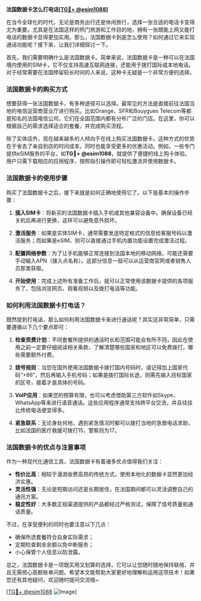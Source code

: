 **法国数据卡怎么打电话[[TG💪+ @esim1088](https://t.me/s/esim1088)]**

在当今全球化的时代，无论是商务出行还是休闲旅行，选择一张合适的电话卡变得尤为重要。尤其是在法国这样的热门旅游和工作目的地，拥有一张既能上网又能打电话的数据卡显得更加实用。那么，法国数据卡到底怎么使用？如何通过它来实现通话功能呢？接下来，让我们详细探讨一下。

首先，我们需要明确什么是法国数据卡。简单来说，法国数据卡是一种可以在法国境内使用的SIM卡，它不仅支持高速互联网连接，还能用于拨打国际或本地电话。对于经常需要在法国停留较长时间的人来说，这种卡无疑是一个非常方便的选择。

### 法国数据卡的购买方式

想要获得一张法国数据卡，有多种途径可以选择。最常见的方法是直接前往法国当地的电信运营商营业厅进行购买。比如Orange、SFR和Bouygues Telecom等都是知名的法国电信公司，它们在全国范围内都有分布广泛的门店。在这里，你可以根据自己的需求选择适合的套餐，并完成购买流程。

除了实体店外，现在越来越多的人倾向于在线上购买法国数据卡。这种方式的优势在于省去了亲自到店的时间成本，同时也能享受更多的优惠活动。例如，一些专门提供eSIM服务的平台，如**TG💪+ @esim1088**，就提供了便捷的线上购卡体验。用户只需下载相应的应用程序，按照指引操作即可轻松激活并使用数据卡。

### 法国数据卡的使用步骤

购买了法国数据卡之后，接下来就是如何正确地使用它了。以下是基本的操作步骤：

1. **插入SIM卡**：将新买的法国数据卡插入手机或其他兼容设备中。确保设备已经关机后再进行更换，这样可以避免意外损坏。
   
2. **激活服务**：如果是实体SIM卡，通常需要发送特定格式的信息给客服号码以激活服务；而如果是eSIM，则可以直接通过手机内置功能设置完成激活过程。

3. **配置网络参数**：为了让手机能够正常连接到法国本地的移动网络，可能还需要手动输入APN（接入点名称）。这部分信息一般可以从运营商官网或者销售人员那里获取。

4. **开始使用**：完成上述所有准备工作后，就可以正常使用该数据卡提供的各项服务了，包括浏览网页、观看视频以及拨打电话等功能。

### 如何利用法国数据卡打电话？

既然提到打电话，那么如何利用法国数据卡来进行通话呢？其实这非常简单，只需要遵循以下几个要点即可：

1. **检查资费计划**：不同套餐所提供的通话时长和范围可能会有所不同，因此在使用之前一定要仔细阅读相关条款，了解清楚哪些国家和地区可以免费拨打，哪些需要额外付费。

2. **拨号规则**：当您在国外使用法国数据卡拨打国内号码时，请记得加上国家代码“+86”，然后再输入手机号码；如果是拨打国际长途，则需先输入目标国家的区号，接着才是具体的号码。

3. **VoIP应用**：如果您的预算有限，也可以考虑借助第三方软件如Skype、WhatsApp等来进行语音通话。这些应用程序通常支持跨平台交流，并且往往比传统电话便宜得多。

4. **紧急联系**：无论身处何地，遇到紧急情况时都可以拨打当地的急救电话求助，比如法国的医疗救援可拨打15，警察则为17。

### 法国数据卡的优点与注意事项

作为一种现代化通信工具，法国数据卡有着诸多优点值得我们关注：

- **性价比高**：相较于漫游收费高昂的传统方式，使用本地化的数据卡显然更加经济实惠。
- **灵活性强**：无论是短期访问还是长期居住，在法国期间都可以灵活调整自己的通讯方案。
- **稳定性好**：大多数正规渠道提供的产品都经过严格测试，保障了信号质量和通话质量。

不过，在享受便利的同时也要注意以下几点：
- 确保所选套餐符合自身实际需求；
- 定期检查剩余余额以免中断服务；
- 小心保管个人信息以防泄露。

总之，法国数据卡是一项既实用又划算的选择，它可以让您随时随地保持联络，并且无需担心高额账单问题。希望本文能帮助大家更好地理解和运用这项技术！如果您还有其他疑问，欢迎随时提问交流哦~

[[TG💪+ @esim1088](https://t.me/s/esim1088) ![Image](https://i.postimg.cc/4NQfJmqS/Snipaste-2025-05-13-00-14-12.png)]